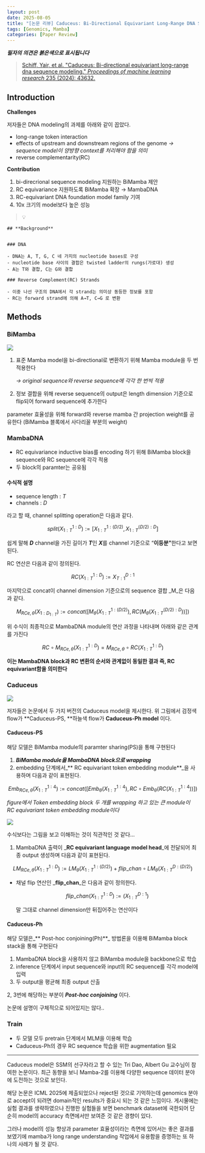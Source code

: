 ```yaml
---
layout: post
date: 2025-08-05
title: "[논문 리뷰] Caduceus: Bi-Directional Equivariant Long-Range DNA Sequence Modeling"
tags: [Genomics, Mamba]
categories: [Paper Review]
---
```


<span class="notion-red">_**필자의 의견은 붉은색으로 표시됩니다**_</span>


> [Schiff, Yair, et al. "Caduceus: Bi-directional equivariant long-range dna sequence modeling." ](https://pmc.ncbi.nlm.nih.gov/articles/PMC12189541/)[_Proceedings of machine learning research_](https://pmc.ncbi.nlm.nih.gov/articles/PMC12189541/)[ 235 (2024): 43632.](https://pmc.ncbi.nlm.nih.gov/articles/PMC12189541/)



## Introduction


**Challenges**


저자들은 DNA modeling의 과제를 아래와 같이 꼽았다.

- long-range token interaction
- effects of upstream and downstream regions of the genome 
_→ sequence model이 양방향 context를 처리해야 함을 의미_
- reverse complementarity(RC)

**Contribution**

1. bi-direcrional sequence modeling 지원하는 BiMamba 제안
1. RC equivariance 지원하도록 BiMamba 확장 → MambaDNA
1. RC-equivariant DNA foundation model family 기여
1. 10x 크기의 model보다 높은 성능

> 💡 


	## **Background**


	### DNA

	- DNA는 A, T, G, C 네 가지의 nucleotide bases로 구성
	- nucleotide base 사이의 결합은 twisted ladder의 rungs(가로대) 생성
	- A는 T와 결합, C는 G와 결합

	### Reverse Complement(RC) Strands

	- 이중 나선 구조의 DNA에서 각 strand는 의미상 동등한 정보를 포함
	- RC는 forward strand에 의해 A→T, C→G 로 변환


## Methods



### BiMamba


![](https://prod-files-secure.s3.us-west-2.amazonaws.com/542b861c-36a8-4051-84e5-8804b6728dba/2c247d59-7815-4980-99f0-8f0d21f445a7/image.png?X-Amz-Algorithm=AWS4-HMAC-SHA256&X-Amz-Content-Sha256=UNSIGNED-PAYLOAD&X-Amz-Credential=ASIAZI2LB466UIT7KXH5%2F20250924%2Fus-west-2%2Fs3%2Faws4_request&X-Amz-Date=20250924T003804Z&X-Amz-Expires=3600&X-Amz-Security-Token=IQoJb3JpZ2luX2VjEMj%2F%2F%2F%2F%2F%2F%2F%2F%2F%2FwEaCXVzLXdlc3QtMiJHMEUCIQD6aHCdmDmPFxwcG7mqAedwURZgGO%2Bb1ucRgvKvJEdETwIgV6huuYdXsbOJxAfzTHejS1XAInLr0PUbyaN3yMm39Z8q%2FwMIURAAGgw2Mzc0MjMxODM4MDUiDEUWfyQWmTVX1vFcdSrcA5VIQM07%2F4%2BJ1ROgVbkBaviP5w2mh4GuKjaTzMVex6edQwbEQIUKplSnWp71ITKHOSBa2zut8F%2BtWtEh14TQkjW4BnqD1kJ9ka3NBuiqFy0GA2YrdmOFgU2w82W2P1BFMDZqY4Ooj10dXN4sAcBIfxgk%2BCYzyMwTXhVf3VGlMqyf5ntRguNdZs%2FOHN%2BJUwQYTxBhCw87sP6qxv%2BG1NcwDzt0guBcOzaiPtc15BBBipJm2k2iSlJCe7G%2BhH%2FYbobmfrdWAIqGVmwNH00oty7ccu6KPai9gL718N8c0IuFTWdcbwqIXsdxujqbB5HMbrbQ0igPUnE5xXf6IkwgnP8DFb%2BjHmdURopUeVPSqtNRo4C8lWHLEJQdLjqRMo8gmlPw%2BOrXh9PInGTE4XZVtH9euFxtbrGhb8%2FQppyy1rzsCy9m5IVnYRSnsTM1bVlDEG72aQRNT1GgLq5ir3LCNWd%2FZzY1SwCHcZSCc%2BjbT5JrytSup9oIupQssjEGzgx%2B6MbPbBp9I37zQxNrpPVdrCIDBhq4sR2LJF7W8wf574MUNeC9wRtChaO%2FPDjeFEEzK2zPxEPcQvToJVfDGSwLU5YnYhOMMXx3ig46QglAGNNL%2FxMBHG6DcIpxYXNedbMyMPfnzMYGOqUB5ekIIZ8obSYjPVaJs8anuW2D0Ola4IwLjQPZX4Qrb%2Bre9merKO6XHjoHwcn0zvXsxcVy851e3f7Ar%2Fe0WRo3hl%2BLhtbXo2jqUZ15GmyewJIj7UaP3FluEAMHXcU4xq%2F0mheAEpycnjLyJoHSmQe1rykZTIqnhAmwR%2FAcCQCjCScQ2JQpxpFDe6bLMeNGBxLVLITFVhP6QZ9bM6qLV9en%2BfaRGAJB&X-Amz-Signature=67b2304490f74e4b3e541ba0c812ee5333f2ab6aff00544303eeba3fdc08593d&X-Amz-SignedHeaders=host&x-amz-checksum-mode=ENABLED&x-id=GetObject)

1. 표준 Mamba model을 bi-directional로 변환하기 위해 Mamba module을 두 번 적용한다

	_→ original sequence와 reverse sequence에 각각 한 번씩 적용_

1. 정보 결합을 위해 reverse sequence의 output은 length dimension 기준으로 flip되어 forward sequence에 추가한다

parameter 효율성을 위해 forward와 reverse mamba 간 projection weight를 공유한다 (BiMamba 블록에서 사다리꼴 부분의 weight)



### MambaDNA

- RC equivariance inductive bias를 encoding 하기 위해 BiMamba block을 sequence와 RC sequence에 각각 적용
- 두 block의 paramter는 공유됨


#### 수식적 설명

- sequence length : _T_
- channels : _D_

라고 할 때,  channel splitting operation은 다음과 같다.


$$
split(X^{1:D}_{1:T}):=[X^{1:(D/2)}_{1:T},X^{(D/2):D}_{1:T}]
$$


<span class="notion-red">쉽게 말해 </span><span class="notion-red">_**D**_</span><span class="notion-red"> channel을 가진 길이가 </span><span class="notion-red">_**T**_</span><span class="notion-red">인 </span><span class="notion-red">_**X**_</span><span class="notion-red">를 channel 기준으로 “</span><span class="notion-red">**이등분”**</span><span class="notion-red">한다고 보면 된다.</span>


RC 연산은 다음과 같이 정의된다.


$$
RC(X^{1:D}_{1:T}):=X^{D:1}_{T:1}
$$


마지막으로 concat이 channel dimension 기준으로의 sequence 결합 _M_은 다음과 같다.


$$
M_{RCe,\theta}(X_{1:D_{1:T}}):=concat([M_{\theta}(X^{1:(D/2)}_{1:T}),RC(M_{\theta}(X^{(D/2):D}_{1:T}))])
$$


위 수식이 최종적으로 MambaDNA module의 연산 과정을 나타내며 아래와 같은 관계를 가진다


$$
RC\circ M_{RCe,\theta}(X^{1:D}_{1:T}) = M_{RCe,\theta} \circ RC(X^{1:D}_{1:T})
$$


**이는 MambaDNA block과 RC 변환의 순서와 관계없이 동일한 결과 즉, RC equivariant함을 의미한다**



### Caduceus


![](https://prod-files-secure.s3.us-west-2.amazonaws.com/542b861c-36a8-4051-84e5-8804b6728dba/f94a60d7-8145-473b-aef9-7c68d3ec604a/image.png?X-Amz-Algorithm=AWS4-HMAC-SHA256&X-Amz-Content-Sha256=UNSIGNED-PAYLOAD&X-Amz-Credential=ASIAZI2LB466UIT7KXH5%2F20250924%2Fus-west-2%2Fs3%2Faws4_request&X-Amz-Date=20250924T003804Z&X-Amz-Expires=3600&X-Amz-Security-Token=IQoJb3JpZ2luX2VjEMj%2F%2F%2F%2F%2F%2F%2F%2F%2F%2FwEaCXVzLXdlc3QtMiJHMEUCIQD6aHCdmDmPFxwcG7mqAedwURZgGO%2Bb1ucRgvKvJEdETwIgV6huuYdXsbOJxAfzTHejS1XAInLr0PUbyaN3yMm39Z8q%2FwMIURAAGgw2Mzc0MjMxODM4MDUiDEUWfyQWmTVX1vFcdSrcA5VIQM07%2F4%2BJ1ROgVbkBaviP5w2mh4GuKjaTzMVex6edQwbEQIUKplSnWp71ITKHOSBa2zut8F%2BtWtEh14TQkjW4BnqD1kJ9ka3NBuiqFy0GA2YrdmOFgU2w82W2P1BFMDZqY4Ooj10dXN4sAcBIfxgk%2BCYzyMwTXhVf3VGlMqyf5ntRguNdZs%2FOHN%2BJUwQYTxBhCw87sP6qxv%2BG1NcwDzt0guBcOzaiPtc15BBBipJm2k2iSlJCe7G%2BhH%2FYbobmfrdWAIqGVmwNH00oty7ccu6KPai9gL718N8c0IuFTWdcbwqIXsdxujqbB5HMbrbQ0igPUnE5xXf6IkwgnP8DFb%2BjHmdURopUeVPSqtNRo4C8lWHLEJQdLjqRMo8gmlPw%2BOrXh9PInGTE4XZVtH9euFxtbrGhb8%2FQppyy1rzsCy9m5IVnYRSnsTM1bVlDEG72aQRNT1GgLq5ir3LCNWd%2FZzY1SwCHcZSCc%2BjbT5JrytSup9oIupQssjEGzgx%2B6MbPbBp9I37zQxNrpPVdrCIDBhq4sR2LJF7W8wf574MUNeC9wRtChaO%2FPDjeFEEzK2zPxEPcQvToJVfDGSwLU5YnYhOMMXx3ig46QglAGNNL%2FxMBHG6DcIpxYXNedbMyMPfnzMYGOqUB5ekIIZ8obSYjPVaJs8anuW2D0Ola4IwLjQPZX4Qrb%2Bre9merKO6XHjoHwcn0zvXsxcVy851e3f7Ar%2Fe0WRo3hl%2BLhtbXo2jqUZ15GmyewJIj7UaP3FluEAMHXcU4xq%2F0mheAEpycnjLyJoHSmQe1rykZTIqnhAmwR%2FAcCQCjCScQ2JQpxpFDe6bLMeNGBxLVLITFVhP6QZ9bM6qLV9en%2BfaRGAJB&X-Amz-Signature=3455574e0fdd0bfddb162a3c62b37b508978331a39d001b4c0f78de4ff27996e&X-Amz-SignedHeaders=host&x-amz-checksum-mode=ENABLED&x-id=GetObject)


저자들은 논문에서 두 가지 버전의 Caduceus model을 제시한다. 위 그림에서 검정색 flow가 **Caduceus-PS, **하늘색 flow가 **Caduceus-Ph model** 이다.



#### Caduceus-PS


해당 모델은 BiMamba module의 paramter sharing(PS)을 통해 구현된다

1. _**BiMamba module을 MambaDNA block으로 wrapping**_
1. embedding 단계에서_** RC equivariant token embedding module**_을 사용하며 다음과 같이 표현된다.

$$
Emb_{RCe,\theta}(X^{1:4}_{1:T}):=concat([Emb_{\theta}(X^{1:4}_{1:T}),RC \circ Emb_{\theta}(RC(X^{1:4}_{1:T}))])
$$


_figure에서 Token embedding block 두 개를 wrapping 하고 있는 큰 module이 RC equivariant token embedding module이다_


![](https://prod-files-secure.s3.us-west-2.amazonaws.com/542b861c-36a8-4051-84e5-8804b6728dba/b175e4da-71eb-4e91-8c23-a06dabe673c9/image.png?X-Amz-Algorithm=AWS4-HMAC-SHA256&X-Amz-Content-Sha256=UNSIGNED-PAYLOAD&X-Amz-Credential=ASIAZI2LB466UIT7KXH5%2F20250924%2Fus-west-2%2Fs3%2Faws4_request&X-Amz-Date=20250924T003804Z&X-Amz-Expires=3600&X-Amz-Security-Token=IQoJb3JpZ2luX2VjEMj%2F%2F%2F%2F%2F%2F%2F%2F%2F%2FwEaCXVzLXdlc3QtMiJHMEUCIQD6aHCdmDmPFxwcG7mqAedwURZgGO%2Bb1ucRgvKvJEdETwIgV6huuYdXsbOJxAfzTHejS1XAInLr0PUbyaN3yMm39Z8q%2FwMIURAAGgw2Mzc0MjMxODM4MDUiDEUWfyQWmTVX1vFcdSrcA5VIQM07%2F4%2BJ1ROgVbkBaviP5w2mh4GuKjaTzMVex6edQwbEQIUKplSnWp71ITKHOSBa2zut8F%2BtWtEh14TQkjW4BnqD1kJ9ka3NBuiqFy0GA2YrdmOFgU2w82W2P1BFMDZqY4Ooj10dXN4sAcBIfxgk%2BCYzyMwTXhVf3VGlMqyf5ntRguNdZs%2FOHN%2BJUwQYTxBhCw87sP6qxv%2BG1NcwDzt0guBcOzaiPtc15BBBipJm2k2iSlJCe7G%2BhH%2FYbobmfrdWAIqGVmwNH00oty7ccu6KPai9gL718N8c0IuFTWdcbwqIXsdxujqbB5HMbrbQ0igPUnE5xXf6IkwgnP8DFb%2BjHmdURopUeVPSqtNRo4C8lWHLEJQdLjqRMo8gmlPw%2BOrXh9PInGTE4XZVtH9euFxtbrGhb8%2FQppyy1rzsCy9m5IVnYRSnsTM1bVlDEG72aQRNT1GgLq5ir3LCNWd%2FZzY1SwCHcZSCc%2BjbT5JrytSup9oIupQssjEGzgx%2B6MbPbBp9I37zQxNrpPVdrCIDBhq4sR2LJF7W8wf574MUNeC9wRtChaO%2FPDjeFEEzK2zPxEPcQvToJVfDGSwLU5YnYhOMMXx3ig46QglAGNNL%2FxMBHG6DcIpxYXNedbMyMPfnzMYGOqUB5ekIIZ8obSYjPVaJs8anuW2D0Ola4IwLjQPZX4Qrb%2Bre9merKO6XHjoHwcn0zvXsxcVy851e3f7Ar%2Fe0WRo3hl%2BLhtbXo2jqUZ15GmyewJIj7UaP3FluEAMHXcU4xq%2F0mheAEpycnjLyJoHSmQe1rykZTIqnhAmwR%2FAcCQCjCScQ2JQpxpFDe6bLMeNGBxLVLITFVhP6QZ9bM6qLV9en%2BfaRGAJB&X-Amz-Signature=46f1e08618b45f6f96d5aaaf38c162361edddef14cb4410005de4d364dd110f5&X-Amz-SignedHeaders=host&x-amz-checksum-mode=ENABLED&x-id=GetObject)


<span class="notion-red">수식보다는 그림을 보고 이해하는 것이 직관적인 것 같다…</span>

1. MambaDNA 출력이 _**RC equivariant language model head**_에 전달되어 최종 output 생성하며 다음과 같이 표현된다.

$$
LM_{RCe,\theta}(X^{1:D}_{1:T}):= LM_{\theta}(X^{1:(D/2)}_{1:T})+flip\_chan\circ LM_{\theta}(X^{D:(D/2)}_{1:T})
$$

- 채널 flip 연산인 _**flip\_chan**_은 다음과 같이 정의한다.

	$$
	flip\_chan(X^{1:D}_{1:T}):=(X^{D:1}_{1:T})
	$$


	말 그대로 channel dimension만 뒤집어주는 연산이다



#### Caduceus-Ph


해당 모델은_** Post-hoc conjoining(Ph)**_ 방법론을 이용해 BiMamba block stack을 통해 구현된다

1. MambaDNA block을 사용하지 않고 BiMamba module을 backbone으로 학습
1. inference 단계에서 input sequence와 input의 RC sequence를 각각 model에 입력
1. 두 output을 평균해 최종 output 산출

2, 3번에 해당하는 부분이 _**Post-hoc conjoining**_ 이다.


<span class="notion-red">논문에 설명이 구체적으로 되어있지는 않다..</span>



### Train

- 두 모델 모두 pretrain 단계에서 MLM을 이용해 학습
- Caduceus-Ph의 경우 RC sequence 학습을 위한 augmentation 필요

---


<span class="notion-red">Caduceus model은 SSM의 선구자라고 할 수 있는 Tri Dao, Albert Gu 교수님이 참여한 논문이다. 최근 동향을 보니 Mamba-2를 이용해 다양한 sequence 데이터 분야에 도전하는 것으로 보인다.</span>


<span class="notion-red">해당 논문은 ICML 2025에 제출되었으나 reject된 것으로 기억하는데 genomics 분야로 accept이 되려면 domain적인 results가 중요시 되는 것 같은 느낌이다. 게시물에는 실험 결과를 생략하였으나 진행한 실험들을 보면 benchmark dataset에 국한되어 단순히 model의 accuracy 측면에서만 보여준 것 같은 경향이 있다.</span>


<span class="notion-red">그러나 model의 성능 향상과 parameter 효율성이라는 측면에 있어서는 좋은 결과를 보였기에 mamba가 long range understanding 작업에서 유용함을 증명하는 또 하나의 사례가 될 것 같다.</span>


